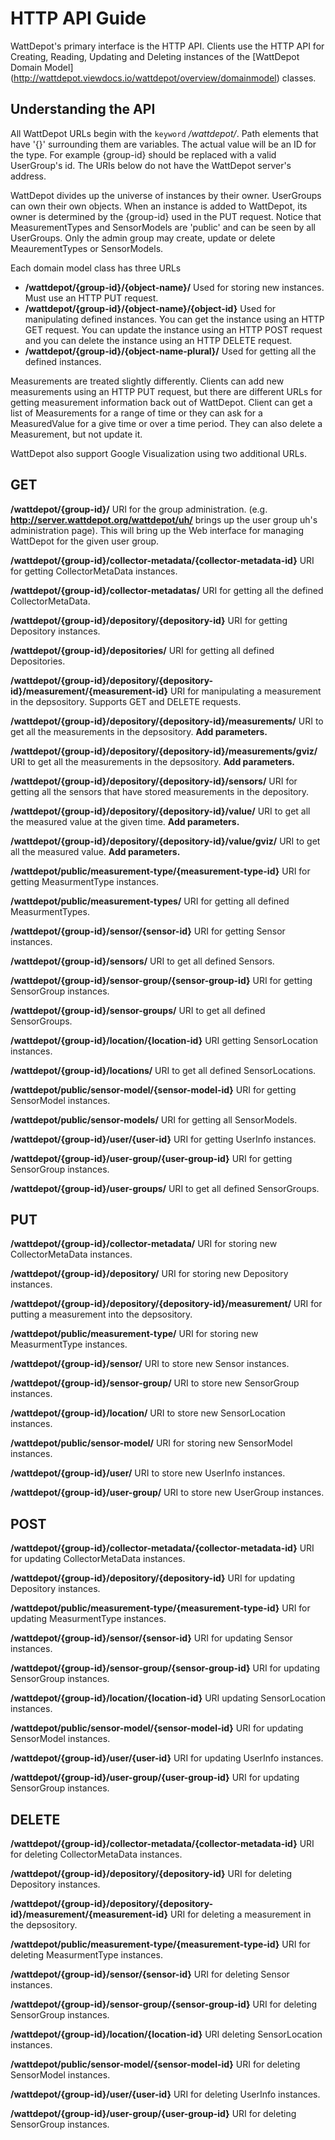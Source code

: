 # HTTP API Guide

WattDepot's primary interface is the HTTP API. Clients use the HTTP API for Creating, Reading, 
Updating and Deleting instances of the [WattDepot Domain Model]
(http://wattdepot.viewdocs.io/wattdepot/overview/domainmodel) classes.

## Understanding the API

All WattDepot URLs begin with the `keyword` */wattdepot/*. Path elements that have '{}' surrounding 
them are variables.  The actual value will be an ID for the type. For example {group-id} should be 
replaced with a valid UserGroup's id. The URIs below do not have the WattDepot server's address.

WattDepot divides up the universe of instances by their owner.  UserGroups can own their own objects. When an instance is added to WattDepot, its owner is determined by the {group-id} used in the PUT request. Notice that MeasurementTypes and SensorModels are 'public' and can be seen by all UserGroups. Only the admin group may create, update or delete MeaurementTypes or SensorModels.

Each domain model class has three URLs 

  * **/wattdepot/{group-id}/{object-name}/** Used for storing new instances. Must use an HTTP PUT request.
  * **/wattdepot/{group-id}/{object-name}/{object-id}** Used for manipulating defined instances. You can get the instance using an HTTP GET request. You can update the instance using an HTTP POST request and you can delete the instance using an HTTP DELETE request.
  * **/wattdepot/{group-id}/{object-name-plural}/** Used for getting all the defined instances.

Measurements are treated slightly differently.  Clients can add new measurements using an HTTP PUT request, but there are different URLs for getting measurement information back out of WattDepot. Client can get a list of Measurements for a range of time or they can ask for a MeasuredValue for a give time or over a time period. They can also delete a Measurement, but not update it.

WattDepot also support Google Visualization using two additional URLs.

## GET

**/wattdepot/{group-id}/** URI for the group administration. (e.g. **http://server.wattdepot.org/wattdepot/uh/** 
brings up the user group uh's administration page). 
This will bring up the Web interface for managing WattDepot for the given user group.

**/wattdepot/{group-id}/collector-metadata/{collector-metadata-id}** URI for getting CollectorMetaData instances.

**/wattdepot/{group-id}/collector-metadatas/** URI for getting all the defined CollectorMetaData.

**/wattdepot/{group-id}/depository/{depository-id}** URI for getting Depository instances. 

**/wattdepot/{group-id}/depositories/** URI for getting all defined Depositories.

**/wattdepot/{group-id}/depository/{depository-id}/measurement/{measurement-id}** URI for manipulating a measurement in the depsository. Supports GET and DELETE requests.

**/wattdepot/{group-id}/depository/{depository-id}/measurements/** URI to get all the measurements in the depsository. **Add parameters.**

**/wattdepot/{group-id}/depository/{depository-id}/measurements/gviz/** URI to get all the measurements in the depsository. **Add parameters.**

**/wattdepot/{group-id}/depository/{depository-id}/sensors/** URI for getting all the sensors that have stored measurements in the depository.

**/wattdepot/{group-id}/depository/{depository-id}/value/** URI to get all the measured value at the given time. **Add parameters.**

**/wattdepot/{group-id}/depository/{depository-id}/value/gviz/** URI to get all the measured value. **Add parameters.**

**/wattdepot/public/measurement-type/{measurement-type-id}** URI for getting MeasurmentType instances.

**/wattdepot/public/measurement-types/** URI for getting all defined MeasurmentTypes.

**/wattdepot/{group-id}/sensor/{sensor-id}** URI for getting Sensor instances. 

**/wattdepot/{group-id}/sensors/** URI to get all defined Sensors.

**/wattdepot/{group-id}/sensor-group/{sensor-group-id}** URI for getting SensorGroup instances.

**/wattdepot/{group-id}/sensor-groups/** URI to get all defined SensorGroups.

**/wattdepot/{group-id}/location/{location-id}** URI getting SensorLocation instances.

**/wattdepot/{group-id}/locations/** URI to get all defined SensorLocations.

**/wattdepot/public/sensor-model/{sensor-model-id}** URI for getting SensorModel instances.

**/wattdepot/public/sensor-models/** URI for getting all SensorModels.

**/wattdepot/{group-id}/user/{user-id}** URI for getting UserInfo instances.

**/wattdepot/{group-id}/user-group/{user-group-id}** URI for getting SensorGroup instances.

**/wattdepot/{group-id}/user-groups/** URI to get all defined SensorGroups.

## PUT
**/wattdepot/{group-id}/collector-metadata/** URI for storing new CollectorMetaData instances.

**/wattdepot/{group-id}/depository/** URI for storing new Depository instances.

**/wattdepot/{group-id}/depository/{depository-id}/measurement/** URI for putting a measurement into the depsository.

**/wattdepot/public/measurement-type/** URI for storing new MeasurmentType instances.

**/wattdepot/{group-id}/sensor/** URI to store new Sensor instances.

**/wattdepot/{group-id}/sensor-group/** URI to store new SensorGroup instances. 

**/wattdepot/{group-id}/location/** URI to store new SensorLocation instances. 

**/wattdepot/public/sensor-model/** URI for storing new SensorModel instances.

**/wattdepot/{group-id}/user/** URI to store new UserInfo instances.

**/wattdepot/{group-id}/user-group/** URI to store new UserGroup instances. 

## POST

**/wattdepot/{group-id}/collector-metadata/{collector-metadata-id}** URI for updating CollectorMetaData instances.

**/wattdepot/{group-id}/depository/{depository-id}** URI for updating Depository instances.

**/wattdepot/public/measurement-type/{measurement-type-id}** URI for updating MeasurmentType instances.

**/wattdepot/{group-id}/sensor/{sensor-id}** URI for updating Sensor instances.

**/wattdepot/{group-id}/sensor-group/{sensor-group-id}** URI for updating SensorGroup instances.

**/wattdepot/{group-id}/location/{location-id}** URI updating SensorLocation instances.

**/wattdepot/public/sensor-model/{sensor-model-id}** URI for updating SensorModel instances.

**/wattdepot/{group-id}/user/{user-id}** URI for updating UserInfo instances.

**/wattdepot/{group-id}/user-group/{user-group-id}** URI for updating SensorGroup instances.


## DELETE

**/wattdepot/{group-id}/collector-metadata/{collector-metadata-id}** URI for deleting CollectorMetaData instances.

**/wattdepot/{group-id}/depository/{depository-id}** URI for deleting Depository instances.

**/wattdepot/{group-id}/depository/{depository-id}/measurement/{measurement-id}** URI for deleting a measurement in the depsository.

**/wattdepot/public/measurement-type/{measurement-type-id}** URI for deleting MeasurmentType instances.

**/wattdepot/{group-id}/sensor/{sensor-id}** URI for deleting Sensor instances.

**/wattdepot/{group-id}/sensor-group/{sensor-group-id}** URI for deleting SensorGroup instances.

**/wattdepot/{group-id}/location/{location-id}** URI deleting SensorLocation instances.

**/wattdepot/public/sensor-model/{sensor-model-id}** URI for deleting SensorModel instances.

**/wattdepot/{group-id}/user/{user-id}** URI for deleting UserInfo instances.

**/wattdepot/{group-id}/user-group/{user-group-id}** URI for deleting SensorGroup instances.

